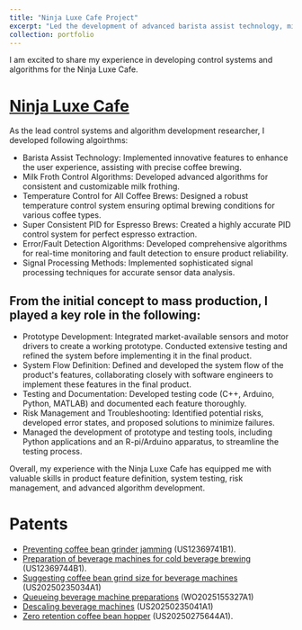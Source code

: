 ```yaml
---
title: "Ninja Luxe Cafe Project"
excerpt: "Led the development of advanced barista assist technology, milk froth control algorithms, and temperature control systems for the Ninja Luxe Cafe series.<br/><img src='/images/coffee1.png' width='550' height='600'>"
collection: portfolio
---
```


I am excited to share my experience in developing control systems and algorithms for the Ninja Luxe Cafe. 

[Ninja Luxe Cafe](https://www.ninjakitchen.com/products/ninja-luxe-cafe-premier-series-zidES601)
======
As the lead control systems and algorithm development researcher, I developed following algoirthms:

* Barista Assist Technology: Implemented innovative features to enhance the user experience, assisting with precise coffee brewing.
* Milk Froth Control Algorithms: Developed advanced algorithms for consistent and customizable milk frothing.
* Temperature Control for All Coffee Brews: Designed a robust temperature control system ensuring optimal brewing conditions for various coffee types.
* Super Consistent PID for Espresso Brews: Created a highly accurate PID control system for perfect espresso extraction.
* Error/Fault Detection Algorithms: Developed comprehensive algorithms for real-time monitoring and fault detection to ensure product reliability.
* Signal Processing Methods: Implemented sophisticated signal processing techniques for accurate sensor data analysis.

From the initial concept to mass production, I played a key role in the following:
---

* Prototype Development: Integrated market-available sensors and motor drivers to create a working prototype. Conducted extensive testing and refined the system before implementing it in the final product.
* System Flow Definition: Defined and developed the system flow of the product's features, collaborating closely with software engineers to implement these features in the final product.
* Testing and Documentation: Developed testing code (C++, Arduino, Python, MATLAB) and documented each feature thoroughly.
* Risk Management and Troubleshooting: Identified potential risks, developed error states, and proposed solutions to minimize failures. 
* Managed the development of prototype and testing tools, including Python applications and an R-pi/Arduino apparatus, to streamline the testing process.

Overall, my experience with the Ninja Luxe Cafe has equipped me with valuable skills in product feature definition, system testing, risk management, and advanced algorithm development.

Patents
======
* [Preventing coffee bean grinder jamming](https://patents.google.com/patent/US20250235035A1/en?q=(bekiroglu)&inventor=korkut&oq=korkut+bekiroglu) (US12369741B1). 
* [Preparation of beverage machines for cold beverage brewing](https://patents.google.com/patent/US12369744B1/en?q=(bekiroglu)&inventor=korkut&oq=korkut+bekiroglu) (US12369744B1).
* [Suggesting coffee bean grind size for beverage machines](https://patents.google.com/patent/US20250235034A1/en?q=(bekiroglu)&inventor=korkut&oq=korkut+bekiroglu) (US20250235034A1)
* [Queueing beverage machine preparations](https://patents.google.com/patent/WO2025155327A1/en?q=(bekiroglu)&inventor=korkut&oq=korkut+bekiroglu) (WO2025155327A1)
* [Descaling beverage machines](https://patents.google.com/patent/US20250235041A1/en?q=(bekiroglu)&inventor=korkut&oq=korkut+bekiroglu) (US20250235041A1)
* [Zero retention coffee bean hopper](https://patents.google.com/patent/US20250275644A1/en?inventor=korkut+bekiroglu) (US20250275644A1). 

